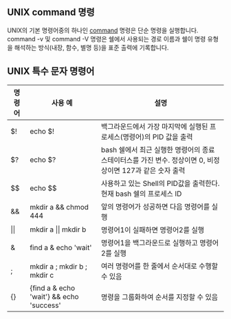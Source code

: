 ## UNIX command 명령
UNIX의 기본 명령어중의 하나인 [command](https://www.ibm.com/docs/ko/aix/7.2?topic=c-command-command) 명령은 단순 명령을 실행합니다.
command -v 및 command -V 명령은 쉘에서 사용되는 경로 이름과 쉘이 명령 유형을 해석하는 방식(내장, 함수, 별명 등)을 표준 출력에 기록합니다.

## UNIX 특수 문자 명령어
|명령어|사용 예|설명|
|-----|-------|----|
|$!   |echo $!|백그라운드에서 가장 마지막에 실행된 프로세스(명령어)의 PID 값을 출력|
|$?   |echo $?|bash 쉘에서 최근 실행한 명령어의 종료 스테이터스를 가진 변수. 정상이면 0, 비정상이면 127과 같은 숫자 출력|
|$$	  |echo $$|	사용하고 있는 Shell의 PID값을 출력한다. 현재 bash 쉘의 프로세스 ID|
|&&	  |mkdir a && chmod 444|	앞의 명령어가 성공하면 다음 명령어를 실행|
|\|\| |	mkdir a \|\| mkdir b|	명령어1이 실패하면 명령어2를 실행|
|&	  |find a & echo 'wait'|	명령어1을 백그라운드로 실행하고 명령어2를 실행|
|;	  |mkdir a ; mkdir b ; mkdir c|	여러 명령어를 한 줄에서 순서대로 수행할 수 있음|
|{}	  |{find a & echo 'wait'} && echo 'success'|	명령을 그룹화하여 순서를 지정할 수 있음

